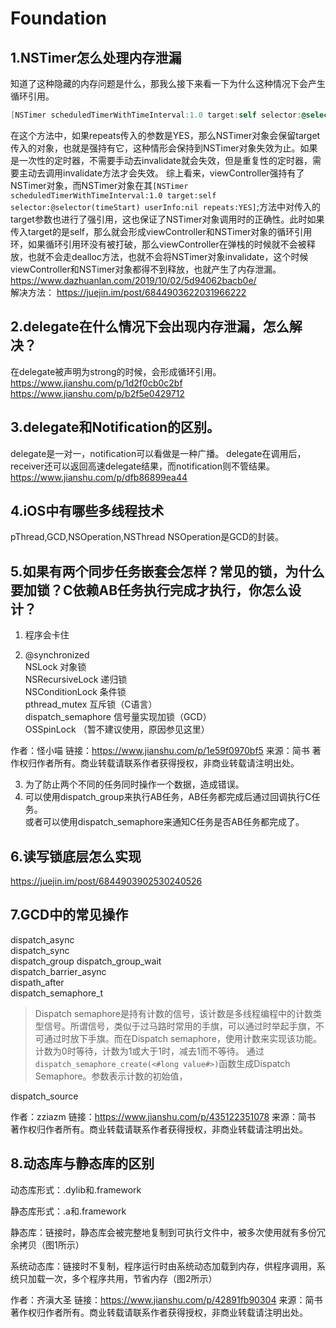 # Foundation
## 1.NSTimer怎么处理内存泄漏
知道了这种隐藏的内存问题是什么，那我么接下来看一下为什么这种情况下会产生循环引用。

```objective-c
[NSTimer scheduledTimerWithTimeInterval:1.0 target:self selector:@selector(timeStart) userInfo:nil repeats:YES];
```

在这个方法中，如果repeats传入的参数是YES，那么NSTimer对象会保留target传入的对象，也就是强持有它，这种情形会保持到NSTimer对象失效为止。如果是一次性的定时器，不需要手动去invalidate就会失效，但是重复性的定时器，需要主动去调用invalidate方法才会失效。
综上看来，viewController强持有了NSTimer对象，而NSTimer对象在其``[NSTimer scheduledTimerWithTimeInterval:1.0 target:self selector:@selector(timeStart) userInfo:nil repeats:YES]``;方法中对传入的target参数也进行了强引用，这也保证了NSTimer对象调用时的正确性。此时如果传入target的是self，那么就会形成viewController和NSTimer对象的循环引用环，如果循环引用环没有被打破，那么viewController在弹栈的时候就不会被释放，也就不会走dealloc方法，也就不会将NSTimer对象invalidate，这个时候viewController和NSTimer对象都得不到释放，也就产生了内存泄漏。  
https://www.dazhuanlan.com/2019/10/02/5d94062bacb0e/  
解决方法：
https://juejin.im/post/6844903622031966222

## 2.delegate在什么情况下会出现内存泄漏，怎么解决？
在delegate被声明为strong的时候，会形成循环引用。
https://www.jianshu.com/p/1d2f0cb0c2bf  
https://www.jianshu.com/p/b2f5e0429712

## 3.delegate和Notification的区别。
delegate是一对一，notification可以看做是一种广播。
delegate在调用后，receiver还可以返回高速delegate结果，而notification则不管结果。
https://www.jianshu.com/p/dfb86899ea44

## 4.iOS中有哪些多线程技术
pThread,GCD,NSOperation,NSThread
NSOperation是GCD的封装。

## 5.如果有两个同步任务嵌套会怎样？常见的锁，为什么要加锁？C依赖AB任务执行完成才执行，你怎么设计？
1. 程序会卡住  

2. @synchronized  
NSLock 对象锁  
NSRecursiveLock 递归锁  
NSConditionLock 条件锁  
pthread_mutex 互斥锁（C语言）  
dispatch_semaphore 信号量实现加锁（GCD）  
OSSpinLock （暂不建议使用，原因参见这里）

作者：怪小喵
链接：https://www.jianshu.com/p/1e59f0970bf5
来源：简书
著作权归作者所有。商业转载请联系作者获得授权，非商业转载请注明出处。

3. 为了防止两个不同的任务同时操作一个数据，造成错误。
4. 可以使用dispatch_group来执行AB任务，AB任务都完成后通过回调执行C任务。  
或者可以使用dispatch_semaphore来通知C任务是否AB任务都完成了。

## 6.读写锁底层怎么实现
https://juejin.im/post/6844903902530240526

## 7.GCD中的常见操作
dispatch_async  
dispatch_sync  
dispatch_group dispatch_group_wait  
dispatch_barrier_async  
dispath_after  
dispatch_semaphore_t  
>Dispatch semaphore是持有计数的信号，该计数是多线程编程中的计数类型信号。所谓信号，类似于过马路时常用的手旗，可以通过时举起手旗，不可通过时放下手旗。而在Dispatch semaphore，使用计数来实现该功能。计数为0时等待，计数为1或大于1时，减去1而不等待。
通过``dispatch_semaphore_create(<#long value#>)``函数生成Dispatch Semaphore。参数表示计数的初始值，

dispatch_source

作者：zziazm
链接：https://www.jianshu.com/p/435122351078
来源：简书
著作权归作者所有。商业转载请联系作者获得授权，非商业转载请注明出处。

## 8.动态库与静态库的区别
动态库形式：.dylib和.framework

静态库形式：.a和.framework

静态库：链接时，静态库会被完整地复制到可执行文件中，被多次使用就有多份冗余拷贝（图1所示）

系统动态库：链接时不复制，程序运行时由系统动态加载到内存，供程序调用，系统只加载一次，多个程序共用，节省内存（图2所示）

作者：齐滇大圣
链接：https://www.jianshu.com/p/42891fb90304
来源：简书
著作权归作者所有。商业转载请联系作者获得授权，非商业转载请注明出处。
